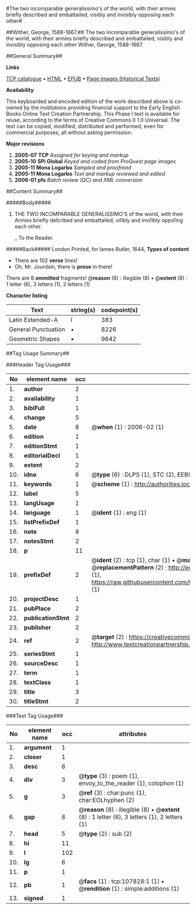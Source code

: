 #The two incomparable generalissimo's of the world, with their armies briefly described and embattailed, visibly and invisibly opposing each other#

##Wither, George, 1588-1667.##
The two incomparable generalissimo's of the world, with their armies briefly described and embattailed, visibly and invisibly opposing each other
Wither, George, 1588-1667.

##General Summary##

**Links**

[TCP catalogue](http://www.ota.ox.ac.uk/tcp/)  • 
[HTML](http://tei.it.ox.ac.uk/tcp/Texts-HTML/free/A66/A66787.html)  • 
[EPUB](http://tei.it.ox.ac.uk/tcp/Texts-EPUB/free/A66/A66787.epub) • 
[Page images (Historical Texts)](https://data.historicaltexts.jisc.ac.uk/view?pubId=eebo-18478470e&pageId=eebo-18478470e-107828-1)

**Availability**

This keyboarded and encoded edition of the
	       work described above is co-owned by the institutions
	       providing financial support to the Early English Books
	       Online Text Creation Partnership. This Phase I text is
	       available for reuse, according to the terms of Creative
	       Commons 0 1.0 Universal. The text can be copied,
	       modified, distributed and performed, even for
	       commercial purposes, all without asking permission.

**Major revisions**

1. __2005-07__ __TCP__ *Assigned for keying and markup*
1. __2005-10__ __SPi Global__ *Keyed and coded from ProQuest page images*
1. __2005-11__ __Mona Logarbo__ *Sampled and proofread*
1. __2005-11__ __Mona Logarbo__ *Text and markup reviewed and edited*
1. __2006-01__ __pfs__ *Batch review (QC) and XML conversion*

##Content Summary##

#####Body#####

1. THE TWO INCOMPARABLE GENERALISSIMO'S of the world, with their Armies briefly deſcribed and embattailed, viſibly and inviſibly oppoſing each other.

    _ To the Reader.

#####Back#####
London Printed, for Iames Butler, 1644,
**Types of content**

  * There are 102 **verse** lines!
  * Oh, Mr. Jourdain, there is **prose** in there!

There are 8 **ommitted** fragments! 
 @__reason__ (8) : illegible (8)  •  @__extent__ (8) : 1 letter (6), 3 letters (1), 2 letters (1)

**Character listing**


|Text|string(s)|codepoint(s)|
|---|---|---|
|Latin Extended-A|ſ|383|
|General Punctuation|•|8226|
|Geometric Shapes|▪|9642|

##Tag Usage Summary##

###Header Tag Usage###

|No|element name|occ|attributes|
|---|---|---|---|
|1.|__author__|2||
|2.|__availability__|1||
|3.|__biblFull__|1||
|4.|__change__|5||
|5.|__date__|8| @__when__ (1) : 2006-02 (1)|
|6.|__edition__|1||
|7.|__editionStmt__|1||
|8.|__editorialDecl__|1||
|9.|__extent__|2||
|10.|__idno__|6| @__type__ (6) : DLPS (1), STC (2), EEBO-CITATION (1), OCLC (1), VID (1)|
|11.|__keywords__|1| @__scheme__ (1) : http://authorities.loc.gov/ (1)|
|12.|__label__|5||
|13.|__langUsage__|1||
|14.|__language__|1| @__ident__ (1) : eng (1)|
|15.|__listPrefixDef__|1||
|16.|__note__|8||
|17.|__notesStmt__|2||
|18.|__p__|11||
|19.|__prefixDef__|2| @__ident__ (2) : tcp (1), char (1)  •  @__matchPattern__ (2) : ([0-9\-]+):([0-9IVX]+) (1), (.+) (1)  •  @__replacementPattern__ (2) : http://eebo.chadwyck.com/downloadtiff?vid=$1&page=$2 (1), https://raw.githubusercontent.com/textcreationpartnership/Texts/master/tcpchars.xml#$1 (1)|
|20.|__projectDesc__|1||
|21.|__pubPlace__|2||
|22.|__publicationStmt__|2||
|23.|__publisher__|2||
|24.|__ref__|2| @__target__ (2) : https://creativecommons.org/publicdomain/zero/1.0/ (1), http://www.textcreationpartnership.org/docs/. (1)|
|25.|__seriesStmt__|1||
|26.|__sourceDesc__|1||
|27.|__term__|1||
|28.|__textClass__|1||
|29.|__title__|3||
|30.|__titleStmt__|2||


###Text Tag Usage###

|No|element name|occ|attributes|
|---|---|---|---|
|1.|__argument__|1||
|2.|__closer__|1||
|3.|__desc__|8||
|4.|__div__|3| @__type__ (3) : poem (1), envoy_to_the_reader (1), colophon (1)|
|5.|__g__|3| @__ref__ (3) : char:punc (1), char:EOLhyphen (2)|
|6.|__gap__|8| @__reason__ (8) : illegible (8)  •  @__extent__ (8) : 1 letter (6), 3 letters (1), 2 letters (1)|
|7.|__head__|5| @__type__ (2) : sub (2)|
|8.|__hi__|11||
|9.|__l__|102||
|10.|__lg__|6||
|11.|__p__|1||
|12.|__pb__|1| @__facs__ (1) : tcp:107828:1 (1)  •  @__rendition__ (1) : simple:additions (1)|
|13.|__signed__|1||
